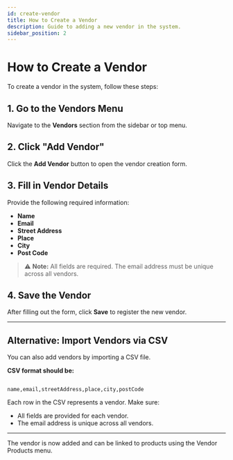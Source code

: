 ```yaml
---
id: create-vendor
title: How to Create a Vendor
description: Guide to adding a new vendor in the system.
sidebar_position: 2
---
```


# How to Create a Vendor

To create a vendor in the system, follow these steps:

## 1. Go to the Vendors Menu

Navigate to the **Vendors** section from the sidebar or top menu.

## 2. Click "Add Vendor"

Click the **Add Vendor** button to open the vendor creation form.

## 3. Fill in Vendor Details

Provide the following required information:

- **Name**
- **Email**
- **Street Address**
- **Place**
- **City**
- **Post Code**

> ⚠️ **Note:** All fields are required. The email address must be unique across all vendors.

## 4. Save the Vendor

After filling out the form, click **Save** to register the new vendor.

---

## Alternative: Import Vendors via CSV

You can also add vendors by importing a CSV file.

**CSV format should be:**

```

name,email,streetAddress,place,city,postCode

```

Each row in the CSV represents a vendor. Make sure:

- All fields are provided for each vendor.
- The email address is unique across all vendors.

---

The vendor is now added and can be linked to products using the Vendor Products menu.

```

```
